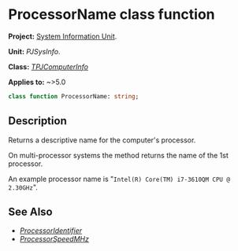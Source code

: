 # ProcessorName class function

**Project:** [System Information Unit](../API.md).

**Unit:** _PJSysInfo_.

**Class:** _[TPJComputerInfo](./TPJComputerInfo.md)_

**Applies to:** ~>5.0

```pascal
class function ProcessorName: string;
```

## Description

Returns a descriptive name for the computer's processor.

On multi-processor systems the method returns the name of the 1st processor.

An example processor name is "`Intel(R) Core(TM) i7-3610QM CPU @ 2.30GHz`".

## See Also

* _[ProcessorIdentifier](./TPJComputerInfo-ProcessorIdentifier.md)_
* _[ProcessorSpeedMHz](./TPJComputerInfo-ProcessorSpeedMHz.md)_ 
